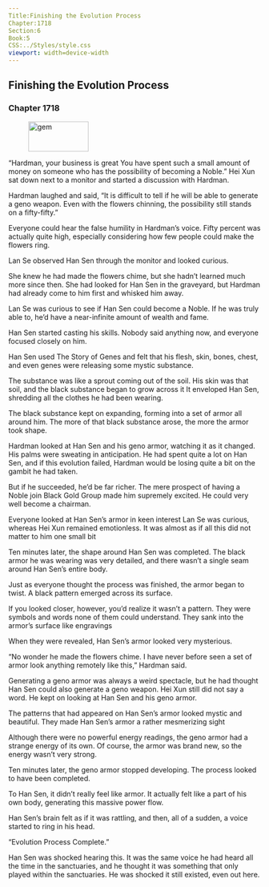 ```yaml
---
Title:Finishing the Evolution Process 
Chapter:1718 
Section:6 
Book:5 
CSS:../Styles/style.css 
viewport: width=device-width
---
```

  
## Finishing the Evolution Process
### Chapter 1718
  
<figure>
	<img src="../Images/gem.gif" alt="gem" id="gem" width="120" height="60" />
</figure>
  

  
“Hardman, your business is great You have spent such a small amount of money on someone who has the possibility of becoming a Noble.” Hei Xun sat down next to a monitor and started a discussion with Hardman.

Hardman laughed and said, “It is difficult to tell if he will be able to generate a geno weapon. Even with the flowers chinning, the possibility still stands on a fifty-fifty.”

Everyone could hear the false humility in Hardman’s voice. Fifty percent was actually quite high, especially considering how few people could make the flowers ring.

Lan Se observed Han Sen through the monitor and looked curious.

She knew he had made the flowers chime, but she hadn’t learned much more since then. She had looked for Han Sen in the graveyard, but Hardman had already come to him first and whisked him away.

Lan Se was curious to see if Han Sen could become a Noble. If he was truly able to, he’d have a near-infinite amount of wealth and fame.

Han Sen started casting his skills. Nobody said anything now, and everyone focused closely on him.

Han Sen used The Story of Genes and felt that his flesh, skin, bones, chest, and even genes were releasing some mystic substance.

The substance was like a sprout coming out of the soil. His skin was that soil, and the black substance began to grow across it It enveloped Han Sen, shredding all the clothes he had been wearing.

The black substance kept on expanding, forming into a set of armor all around him. The more of that black substance arose, the more the armor took shape.

Hardman looked at Han Sen and his geno armor, watching it as it changed. His palms were sweating in anticipation. He had spent quite a lot on Han Sen, and if this evolution failed, Hardman would be losing quite a bit on the gambit he had taken.

But if he succeeded, he’d be far richer. The mere prospect of having a Noble join Black Gold Group made him supremely excited. He could very well become a chairman.

Everyone looked at Han Sen’s armor in keen interest Lan Se was curious, whereas Hei Xun remained emotionless. It was almost as if all this did not matter to him one small bit

Ten minutes later, the shape around Han Sen was completed. The black armor he was wearing was very detailed, and there wasn’t a single seam around Han Sen’s entire body.

Just as everyone thought the process was finished, the armor began to twist. A black pattern emerged across its surface.

If you looked closer, however, you’d realize it wasn’t a pattern. They were symbols and words none of them could understand. They sank into the armor’s surface like engravings

When they were revealed, Han Sen’s armor looked very mysterious.

“No wonder he made the flowers chime. I have never before seen a set of armor look anything remotely like this,” Hardman said.

Generating a geno armor was always a weird spectacle, but he had thought Han Sen could also generate a geno weapon. Hei Xun still did not say a word. He kept on looking at Han Sen and his geno armor.

The patterns that had appeared on Han Sen’s armor looked mystic and beautiful. They made Han Sen’s armor a rather mesmerizing sight

Although there were no powerful energy readings, the geno armor had a strange energy of its own. Of course, the armor was brand new, so the energy wasn’t very strong.

Ten minutes later, the geno armor stopped developing. The process looked to have been completed.

To Han Sen, it didn’t really feel like armor. It actually felt like a part of his own body, generating this massive power flow.

Han Sen’s brain felt as if it was rattling, and then, all of a sudden, a voice started to ring in his head.

“Evolution Process Complete.”

Han Sen was shocked hearing this. It was the same voice he had heard all the time in the sanctuaries, and he thought it was something that only played within the sanctuaries. He was shocked it still existed, even out here.